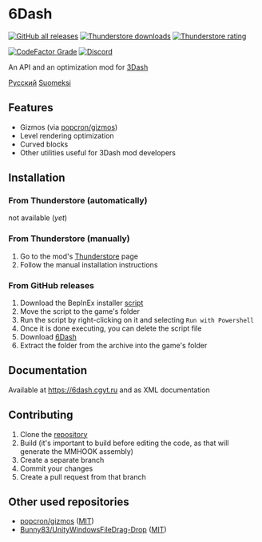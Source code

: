 # 6Dash
[![GitHub all releases](https://img.shields.io/github/downloads/cgytrus/SixDash/total?label=GitHub%20downloads)](https://github.com/cgytrus/SixDash/releases/latest)
[![Thunderstore downloads](https://img.shields.io/badge/dynamic/json?color=yellowgreen&label=Thunderstore%20downloads&query=%24.total_downloads&url=https%3A%2F%2F3dash.thunderstore.io%2Fapi%2Fexperimental%2Fpackage%2FConfiG%2F6Dash)](https://3dash.thunderstore.io/package/ConfiG/6Dash)
[![Thunderstore rating](https://img.shields.io/badge/dynamic/json?color=blue&label=Thunderstore%20rating&query=%24.rating_score&url=https%3A%2F%2F3dash.thunderstore.io%2Fapi%2Fexperimental%2Fpackage%2FConfiG%2F6Dash)](https://3dash.thunderstore.io/package/ConfiG/6Dash)

[![CodeFactor Grade](https://img.shields.io/codefactor/grade/github/cgytrus/SixDash)](https://www.codefactor.io/repository/github/cgytrus/SixDash)
[![Discord](https://img.shields.io/discord/1013929489882951680)](https://discord.gg/GhJaXmhf6a)

An API and an optimization mod for [3Dash](https://delugedrop.itch.io/3dash)

[Русский](README-ru.md) [Suomeksi](README-fi.md)

## Features
- Gizmos (via [popcron/gizmos](https://github.com/popcron/gizmos))
- Level rendering optimization
- Curved blocks
- Other utilities useful for 3Dash mod developers

## Installation
### From Thunderstore (automatically)
not available (*yet*)

### From Thunderstore (manually)
1. Go to the mod's [Thunderstore](https://3dash.thunderstore.io/package/ConfiG/6Dash) page
2. Follow the manual installation instructions

### From GitHub releases
1. Download the BepInEx installer [script](https://gist.githubusercontent.com/cgytrus/29085a6bf179893666316a36e1c92bf6/raw/bepinex-installer.ps1)
2. Move the script to the game's folder
3. Run the script by right-clicking on it and selecting `Run with Powershell`
4. Once it is done executing, you can delete the script file
5. Download [6Dash](https://github.com/cgytrus/SixDash/releases/latest)
6. Extract the folder from the archive into the game's folder

## Documentation
Available at https://6dash.cgyt.ru and as XML documentation

## Contributing
1. Clone the [repository](https://github.com/cgytrus/SixDash)
2. Build (it's important to build before editing the code, as that will generate the MMHOOK assembly)
3. Create a separate branch
4. Commit your changes
5. Create a pull request from that branch

## Other used repositories
- [popcron/gizmos](https://github.com/popcron/gizmos)
  ([MIT](https://github.com/popcron/gizmos/blob/master/LICENSE))
- [Bunny83/UnityWindowsFileDrag-Drop](https://github.com/Bunny83/UnityWindowsFileDrag-Drop)
  ([MIT](https://github.com/Bunny83/UnityWindowsFileDrag-Drop/blob/master/LICENSE))
